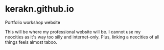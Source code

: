 # kerakn.github.io
Portfolio workshop website 

This will be where my professional website will be. I cannot use my neocities as it's way too silly and internet-only. Plus, linking a neocities of all things feels almost taboo.

